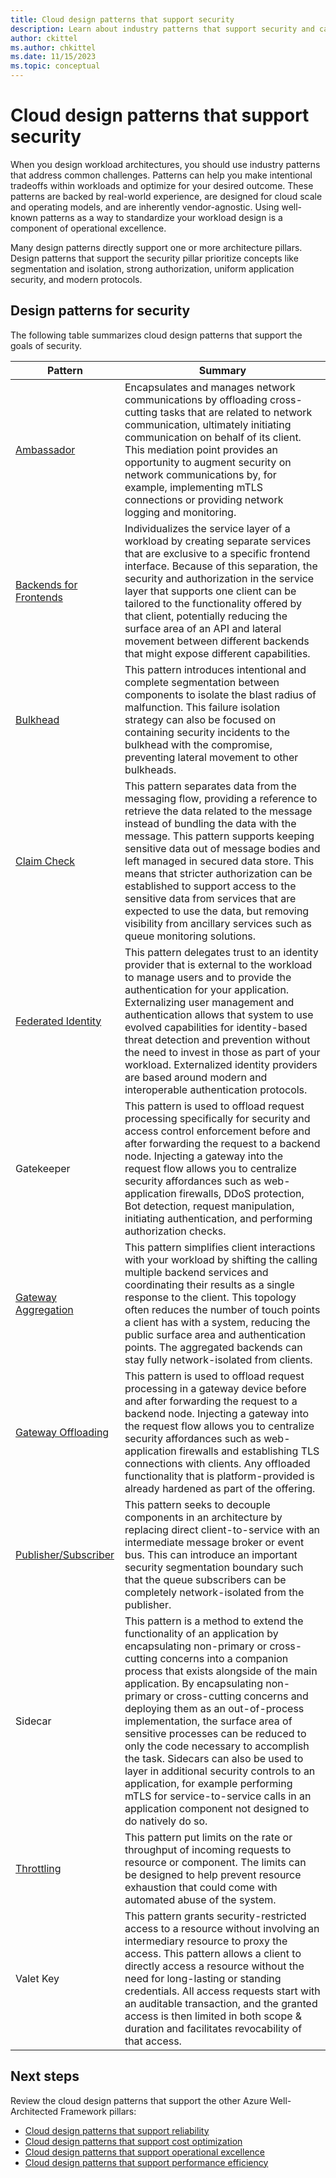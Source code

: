 ```yaml
---
title: Cloud design patterns that support security
description: Learn about industry patterns that support security and can help you address common challenges in cloud workloads.  
author: ckittel
ms.author: chkittel
ms.date: 11/15/2023
ms.topic: conceptual
---
```


# Cloud design patterns that support security

When you design workload architectures, you should use industry patterns that address common challenges. Patterns can help you make intentional tradeoffs within workloads and optimize for your desired outcome. These patterns are backed by real-world experience, are designed for cloud scale and operating models, and are inherently vendor-agnostic. Using well-known patterns as a way to standardize your workload design is a component of operational excellence.

Many design patterns directly support one or more architecture pillars. Design patterns that support the security pillar prioritize concepts like segmentation and isolation, strong authorization, uniform application security, and modern protocols.

## Design patterns for security

The following table summarizes cloud design patterns that support the goals of security.

|Pattern|Summary|
|-|-|
|[Ambassador](/azure/architecture/patterns/ambassador)|Encapsulates and manages network communications by offloading cross-cutting tasks that are related to network communication, ultimately initiating communication on behalf of its client. This mediation point provides an opportunity to augment security on network communications by, for example, implementing mTLS connections or providing network logging and monitoring.|
|[Backends for Frontends](/azure/architecture/patterns/backends-for-frontends)|Individualizes the service layer of a workload by creating separate services that are exclusive to a specific frontend interface. Because of this separation, the security and authorization in the service layer that supports one client can be tailored to the functionality offered by that client, potentially reducing the surface area of an API and lateral movement between different backends that might expose different capabilities.|
|[Bulkhead](/azure/architecture/patterns/bulkhead)|This pattern introduces intentional and complete segmentation between components to isolate the blast radius of malfunction. This failure isolation strategy can also be focused on containing security incidents to the bulkhead with the compromise, preventing lateral movement to other bulkheads.|
|[Claim Check](/azure/architecture/patterns/claim-check)|This pattern separates data from the messaging flow, providing a reference to retrieve the data related to the message instead of bundling the data with the message. This pattern supports keeping sensitive data out of message bodies and left managed in secured data store. This means that stricter authorization can be established to support access to the sensitive data from services that are expected to use the data, but removing visibility from ancillary services such as queue monitoring solutions.|
|[Federated Identity](/azure/architecture/patterns/federated-identity)|This pattern delegates trust to an identity provider that is external to the workload to manage users and to provide the authentication for your application. Externalizing user management and authentication allows that system to use evolved capabilities for identity-based threat detection and prevention without the need to invest in those as part of your workload. Externalized identity providers are based around modern and interoperable authentication protocols.|
|Gatekeeper|This pattern is used to offload request processing specifically for security and access control enforcement before and after forwarding the request to a backend node. Injecting a gateway into the request flow allows you to centralize security affordances such as web-application firewalls, DDoS protection, Bot detection, request manipulation, initiating authentication, and performing authorization checks.|
|[Gateway Aggregation](/azure/architecture/patterns/gateway-aggregation)|This pattern simplifies client interactions with your workload by shifting the calling multiple backend services and coordinating their results as a single response to the client. This topology often reduces the number of touch points a client has with a system, reducing the public surface area and authentication points. The aggregated backends can stay fully network-isolated from clients.|
|[Gateway Offloading](/azure/architecture/patterns/gateway-offloading)|This pattern is used to offload request processing in a gateway device before and after forwarding the request to a backend node. Injecting a gateway into the request flow allows you to centralize security affordances such as web-application firewalls and establishing TLS connections with clients.  Any offloaded functionality that is platform-provided is already hardened as part of the offering.|
|[Publisher/Subscriber](/azure/architecture/patterns/publisher-subscriber)|This pattern seeks to decouple components in an architecture by replacing direct client-to-service with an intermediate message broker or event bus. This can introduce an important security segmentation boundary such that the queue subscribers can be completely network-isolated from the publisher.|
|Sidecar|This pattern is a method to extend the functionality of an application by encapsulating non-primary or cross-cutting concerns into a companion process that exists alongside of the main application. By encapsulating non-primary or cross-cutting concerns and deploying them as an out-of-process implementation, the surface area of sensitive processes can be reduced to only the code necessary to accomplish the task. Sidecars can also be used to layer in additional security controls to an application, for example performing mTLS for service-to-service calls in an application component not designed to do natively do so.|
|[Throttling](/azure/architecture/patterns/throttling)|This pattern put limits on the rate or throughput of incoming requests to resource or component. The limits can be designed to help prevent resource exhaustion that could come with automated abuse of the system.|
|Valet Key|This pattern grants security-restricted access to a resource without involving an intermediary resource to proxy the access. This pattern allows a client to directly access a resource without the need for long-lasting or standing credentials. All access requests start with an auditable transaction, and the granted access is then limited in both scope & duration and facilitates revocability of that access.|

## Next steps

Review the cloud design patterns that support the other Azure Well-Architected Framework pillars:

- [Cloud design patterns that support reliability](../reliability/design-patterns.md)
- [Cloud design patterns that support cost optimization](../cost-optimization/design-patterns.md)
- [Cloud design patterns that support operational excellence](../operational-excellence/design-patterns.md)
- [Cloud design patterns that support performance efficiency](../performance-efficiency/design-patterns.md)
